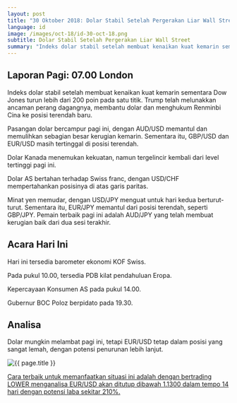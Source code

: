 ```yaml
---
layout: post
title: "30 Oktober 2018: Dolar Stabil Setelah Pergerakan Liar Wall Street"
language: id
image: /images/oct-18/id-30-oct-18.png
subtitle: Dolar Stabil Setelah Pergerakan Liar Wall Street
summary: "Indeks dolar stabil setelah membuat kenaikan kuat kemarin sementara Dow Jones turun lebih dari 200 poin pada satu titik"
---
```

## Laporan Pagi: 07.00 London

Indeks dolar stabil setelah membuat kenaikan kuat kemarin sementara Dow Jones turun lebih dari 200 poin pada satu titik. Trump telah melunakkan ancaman perang dagangnya, membantu dolar dan menghukum Renminbi Cina ke posisi terendah baru.

Pasangan dolar bercampur pagi ini, dengan AUD/USD memantul dan memulihkan sebagian besar kerugian kemarin. Sementara itu, GBP/USD dan EUR/USD masih tertinggal di posisi terendah.

Dolar Kanada menemukan kekuatan, namun tergelincir kembali dari level tertinggi pagi ini.

Dolar AS bertahan terhadap Swiss franc, dengan USD/CHF mempertahankan posisinya di atas garis paritas.

Minat yen memudar, dengan USD/JPY menguat untuk hari kedua berturut-turut. Sementara itu, EUR/JPY memantul dari posisi terendah, seperti GBP/JPY. Pemain terbaik pagi ini adalah AUD/JPY yang telah membuat kerugian baik dari dua sesi terakhir.

## Acara Hari Ini

Hari ini tersedia barometer ekonomi KOF Swiss.

Pada pukul 10.00, tersedia PDB kilat pendahuluan Eropa.

Kepercayaan Konsumen AS pada pukul 14.00.

Gubernur BOC Poloz berpidato pada 19.30.

## Analisa

Dolar mungkin melambat pagi ini, tetapi EUR/USD tetap dalam posisi yang sangat lemah, dengan potensi penurunan lebih lanjut.

<img src="{{ site.url }}/images/oct-18/id-30-oct-18.png" alt="{{ page.title }}" title="{{ page.title }}">

<a href="%LINK%%?currency=USD&market=forex&underlying=frxEURUSD&formname=higherlower&duration_amount=14&duration_units=d&amount=10&amount_type=stake&expiry_type=duration&barrier=1.1300" target="_blank">Cara terbaik untuk memanfaatkan situasi ini adalah dengan bertrading LOWER menganalisa EUR/USD akan ditutup dibawah 1.1300 dalam tempo 14 hari dengan potensi laba sekitar 210%.</a>
